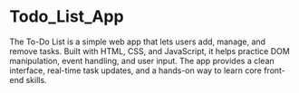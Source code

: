 # Todo_List_App
The To-Do List is a simple web app that lets users add, manage, and remove tasks. Built with HTML, CSS, and JavaScript, it helps practice DOM manipulation, event handling, and user input. The app provides a clean interface, real-time task updates, and a hands-on way to learn core front-end skills.
